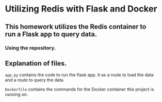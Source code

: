 # Utilizing Redis with Flask and Docker 

## This homework utilizes the Redis container to run a Flask app to query data. 

### Using the repository. 
## Explanation of files.
```app.py``` contains the code to run the flask app. It as a route to load the data and a route to query the data.

```Dockerfile``` contains the commands for the Docker container this project is running on.


